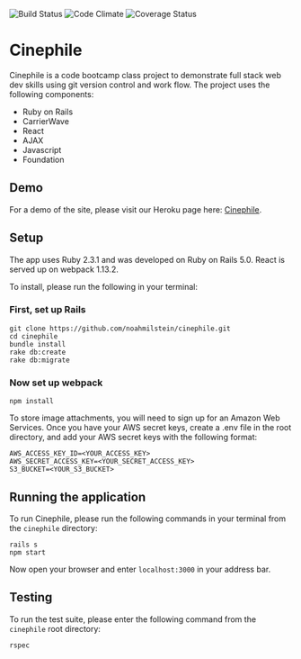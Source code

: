![Build Status](https://codeship.com/projects/69a45620-6ba7-0134-f930-7ea83503a0a9/status?branch=master)
![Code Climate](https://codeclimate.com/github/noahmilstein/cinephile.png)
![Coverage Status](https://coveralls.io/repos/noahmilstein/cinephile/badge.png)

# Cinephile
Cinephile is a code bootcamp class project to demonstrate full stack web dev skills
using git version control and work flow. The project uses the following components:

* Ruby on Rails
* CarrierWave
* React
* AJAX
* Javascript
* Foundation

## Demo
For a demo of the site, please visit our Heroku page here: [Cinephile](http://cinephile-launch.herokuapp.com/).


## Setup
The app uses Ruby 2.3.1 and was developed on Ruby on Rails 5.0.  React is served up
on webpack 1.13.2.

To install, please run the following in your terminal:

### First, set up Rails
```
git clone https://github.com/noahmilstein/cinephile.git
cd cinephile
bundle install
rake db:create
rake db:migrate
```

### Now set up webpack
`npm install`

To store image attachments, you will need to sign up for an Amazon Web Services.
Once you have your AWS secret keys, create a .env file in the root directory,
and add your AWS secret keys with the following format:

```
AWS_ACCESS_KEY_ID=<YOUR_ACCESS_KEY>
AWS_SECRET_ACCESS_KEY=<YOUR_SECRET_ACCESS_KEY>
S3_BUCKET=<YOUR_S3_BUCKET>
```

## Running the application
To run Cinephile, please run the following commands in your terminal from the
`cinephile` directory:

```
rails s
npm start
```

Now open your browser and enter `localhost:3000` in your address bar.

## Testing
To run the test suite, please enter the following command from the `cinephile`
root directory:

`rspec`
